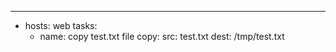 
---
- hosts: web
  tasks:
    - name: copy test.txt file
      copy:
        src: test.txt
        dest: /tmp/test.txt
